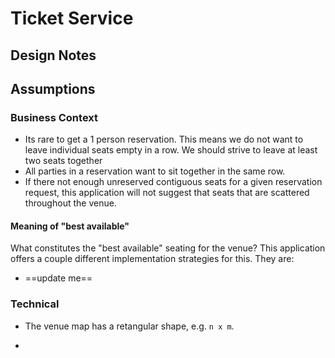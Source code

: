 # Ticket Service





## Design Notes





## Assumptions

### Business Context

- Its rare to get a 1 person reservation. This means we do not want to leave individual seats empty in a row. We should strive to leave at least two seats together
- All parties in a reservation want to sit together in the same row.
- If there not enough unreserved contiguous seats for a given reservation request, this application will not suggest that seats that are scattered throughout the venue. 

#### Meaning of "best available"

What constitutes the "best available" seating for the venue? This application offers a couple different implementation strategies for this.  They are:

- ==update me== 

### Technical

- The venue map has a retangular shape, e.g. `n x m`. 

- 

   

